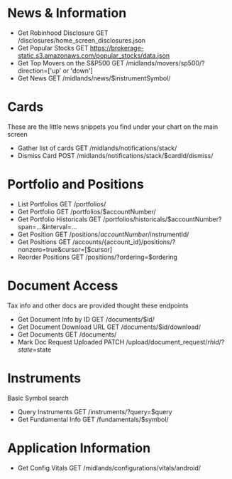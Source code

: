 # News & Information

- Get Robinhood Disclosure		GET /disclosures/home_screen_disclosures.json
- Get Popular Stocks			GET https://brokerage-static.s3.amazonaws.com/popular_stocks/data.json
- Get Top Movers on the S&P500	GET /midlands/movers/sp500/?direction=['up' or 'down']
- Get News						GET /midlands/news/$instrumentSymbol/

# Cards

These are the little news snippets you find under your chart on the main screen

- Gather list of cards			GET  /midlands/notifications/stack/
- Dismiss Card					POST /midlands/notifications/stack/$cardId/dismiss/

# Portfolio and Positions

- List Portfolios               GET /portfolios/
- Get Portfolio					GET /portfolios/$accountNumber/
- Get Portfolio Historicals		GET /portfolios/historicals/$accountNumber?span=...&interval=...
- Get Position					GET /positions/$accountNumber/$instrumentId/
- Get Positions					GET /accounts/{account_id}/positions/?nonzero=true&cursor=[$cursor]
- Reorder Positions				GET /positions/?ordering=$ordering

# Document Access

Tax info and other docs are provided thought these endpoints

- Get Document Info by ID		GET /documents/$id/
- Get Document Download URL		GET /documents/$id/download/
- Get Documents					GET /documents/
- Mark Doc Request Uploaded		PATCH /upload/document_request/$rhid/?state=$state

# Instruments

Basic Symbol search

- Query Instruments				GET /instruments/?query=$query
- Get Fundamental Info			GET /fundamentals/$symbol/

# Application Information

- Get Config Vitals				GET /midlands/configurations/vitals/android/
